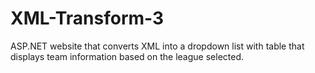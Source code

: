 # XML-Transform-3
ASP.NET website that converts XML into a dropdown list with table that displays team information based on the league selected. 
